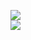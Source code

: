 [![](https://img.shields.io/badge/Made%20With-Github%20Spray-lightgrey.svg?style=for-the-badge&logo=github)](https://github.com/Annihil/github-spray#10934)  
[![](https://i.imgur.com/2DrTn0Z.gif)](https://github.com/Annihil/github-spray)
